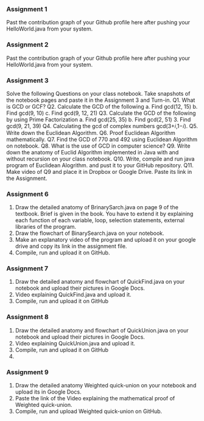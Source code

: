 ### Assignment 1
Past the contribution graph of your Github profile here after pushing your HelloWorld.java from your system.

### Assignment 2
Past the contribution graph of your Github profile here after pushing your HelloWorld.java from your system.

### Assignment 3
Solve the following Questions on your class notebook. Take snapshots of the notebook pages and paste it in the Assignment 3 and Turn-in.
Q1. What is GCD or GCF?
Q2. Calculate the GCD of the following
a. Find gcd(12, 15)
b. Find gcd(9, 10)
c. Find gcd(9, 12, 21) 
Q3. Calculate the GCD of the following by using Prime Factorization
a. Find gcd(25, 35)
b. Find gcd(2, 51)
3. Find gcd(9, 21, 39) 
Q4. Calculating the gcd of complex numbers gcd(3+𝑖,1−𝑖).
Q5. Write down the Euclidean Algorithm.
Q6. Proof Euclidean Algorithm mathematically.
Q7. Find the GCD of 770 and 492 using Euclidean Algorithm on notebook.
Q8. What is the use of GCD in computer science?
Q9. Write down the anatomy of Euclid Algorithm implemented in Java with and without recursion on your class notebook.
Q10. Write, compile and run java program of Euclidean Alogrithm. and pust it to your GitHub repository. 
Q11. Make video of Q9 and place it in Dropbox or Google Drive. Paste its link in the Assignment. 

### Assignment 6
1.  Draw the detailed anatomy of BrinarySarch.java on page 9 of the textbook. Brief is given in the book. You have to extend it by explaining each function of each variable, loop, selection statements, external libraries of the program.  
2.  Draw the flowchart of BinarySearch.java on your notebook.  
3.  Make an explanatory video of the program and upload it on your google drive and copy its link in the assignment file.  
4.  Compile, run and upload it on GitHub.

### Assignment 7
1. Draw the detailed anatomy and flowchart of QuickFind.java on your notebook and upload their pictures in Google Docs. 
2. Video explaining QuickFind.java and upload it.
3. Compile, run and upload it on GitHub

### Assignment 8
1. Draw the detailed anatomy and flowchart of QuickUnion.java on your notebook and upload their pictures in Google Docs. 
2. Video explaining QuickUnion.java and upload it.
3. Compile, run and upload it on GitHub
4. 
### Assignment 9
1. Draw the detailed anatomy Weighted quick-union on your notebook and upload its in Google Docs. 
2. Paste the link of the Video explaining the mathematical proof of Weighted quick-union.
3. Compile, run and upload Weighted quick-union on GitHub.









